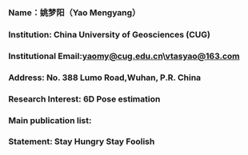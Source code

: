 
### Name：姚梦阳（Yao Mengyang）
### Institution:  China University of Geosciences (CUG)
### Institutional Email:yaomy@cug.edu.cn\vtasyao@163.com
### Address: No. 388 Lumo Road,Wuhan, P.R. China
### Research Interest: 6D Pose estimation
### Main publication list:
### Statement: Stay Hungry Stay Foolish 
